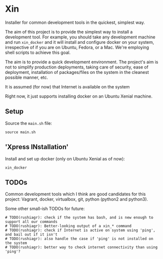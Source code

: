 Xin
===
Installer for common development tools in the quickest, simplest way.

The aim of this project is to provide the simplest way to install a development tool. For example, you should take any development machine and run `xin_docker` and it will install and configure docker on your system, irrespective of if you are on Ubuntu, Fedora, or a Mac. We're employing shell scripts to achieve this goal.

The aim is to provide a quick development environment. The project's aim is not to simplify production deployments, taking care of security, ease of deployment, installation of packages/files on the system in the cleanest possible manner, etc.

It is assumed (for now) that Internet is available on the system

Right now, it just supports installing docker on an Ubuntu Xenial machine.

Setup
-----
Source the `main.sh` file:

    source main.sh

'Xpress INstallation'
---------------------

Install and set up docker (only on Ubuntu Xenial as of now):

    xin_docker

TODOs
-----

Common development tools which I think are good candidates for this project: Vagrant, docker, virtualbox, git, python (python2 and python3).

Some other small-ish TODOs for future:

    # TODO(rushiagr): check if the system has bash, and is new enough to support all our commands
    # TODO(rushiagr): Better-looking output of a xin_* command
    # TODO(rushiagr): check if Internet is active on system using 'ping', and bail out if it isn't
    # TODO(rushiagr): also handle the case if 'ping' is not installed on the system
    # TODO(rushiagr): better way to check internet connectivity than using 'ping'?

